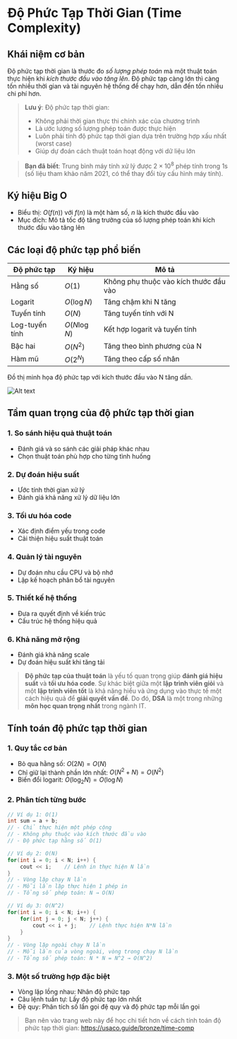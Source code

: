 # Độ Phức Tạp Thời Gian (Time Complexity)

## Khái niệm cơ bản
Độ phức tạp thời gian là thước đo *số lượng phép toán* mà một thuật toán thực hiện khi *kích thước đầu vào tăng lên*. Độ phức tạp càng lớn thì càng tốn nhiều thời gian và tài nguyên hệ thống để chạy hơn, dẫn đến tốn nhiều chi phí hơn.

> **Lưu ý**: Độ phức tạp thời gian:
> - Không phải thời gian thực thi chính xác của chương trình
> - Là ước lượng số lượng phép toán được thực hiện
> - Luôn phải tính độ phức tạp thời gian dựa trên trường hợp xấu nhất (worst case)
> - Giúp dự đoán cách thuật toán hoạt động với dữ liệu lớn

> **Bạn đã biết**: Trung bình máy tính xử lý được $2 \times 10^8$ phép tính trong 1s (số liệu tham khảo năm 2021, có thể thay đổi tùy cấu hình máy tính).

## Ký hiệu Big O
- Biểu thị: $O(f(n))$ với $f(n)$ là một hàm số, $n$ là kích thước đầu vào
- Mục đích: Mô tả tốc độ tăng trưởng của số lượng phép toán khi kích thước đầu vào tăng lên

## Các loại độ phức tạp phổ biến
| Độ phức tạp | Ký hiệu | Mô tả |
|-------------|----------|--------|
| Hằng số | $O(1)$ | Không phụ thuộc vào kích thước đầu vào |
| Logarit | $O(\log N)$ | Tăng chậm khi N tăng |
| Tuyến tính | $O(N)$ | Tăng tuyến tính với N |
| Log-tuyến tính | $O(N \log N)$ | Kết hợp logarit và tuyến tính |
| Bậc hai | $O(N^2)$ | Tăng theo bình phương của N |
| Hàm mũ | $O(2^N)$ | Tăng theo cấp số nhân |
 
Đồ thị minh họa độ phức tạp với kích thước đầu vào N tăng dần.

![Alt text](https://www.ardanlabs.com/images/goinggo/183_figure1.png "Đồ thị độ phức tạp")

## Tầm quan trọng của độ phức tạp thời gian

### 1. So sánh hiệu quả thuật toán
- Đánh giá và so sánh các giải pháp khác nhau
- Chọn thuật toán phù hợp cho từng tình huống

### 2. Dự đoán hiệu suất
- Ước tính thời gian xử lý
- Đánh giá khả năng xử lý dữ liệu lớn

### 3. Tối ưu hóa code
- Xác định điểm yếu trong code
- Cải thiện hiệu suất thuật toán

### 4. Quản lý tài nguyên
- Dự đoán nhu cầu CPU và bộ nhớ
- Lập kế hoạch phân bổ tài nguyên

### 5. Thiết kế hệ thống
- Đưa ra quyết định về kiến trúc
- Cấu trúc hệ thống hiệu quả

### 6. Khả năng mở rộng
- Đánh giá khả năng scale
- Dự đoán hiệu suất khi tăng tải

> **Độ phức tạp của thuật toán** là yếu tố quan trọng giúp **đánh giá hiệu suất** và **tối ưu hóa code**. Sự khác biệt giữa một **lập trình viên giỏi** và một **lập trình viên tốt** là khả năng hiểu và ứng dụng vào thực tế một cách hiệu quả để **giải quyết vấn đề**. Do đó, **DSA** là một trong những **môn học quan trọng nhất** trong ngành IT.

## Tính toán độ phức tạp thời gian

### 1. Quy tắc cơ bản
- Bỏ qua hằng số: $O(2N) = O(N)$
- Chỉ giữ lại thành phần lớn nhất: $O(N^2 + N) = O(N^2)$
- Biến đổi logarit: $O(\log_2 N) = O(\log N)$

### 2. Phân tích từng bước
```cpp
// Ví dụ 1: O(1)
int sum = a + b;
// - Chỉ thực hiện một phép cộng
// - Không phụ thuộc vào kích thước đầu vào
// - Độ phức tạp hằng số O(1)

// Ví dụ 2: O(N)
for(int i = 0; i < N; i++) {
    cout << i;    // Lệnh in thực hiện N lần
}
// - Vòng lặp chạy N lần
// - Mỗi lần lặp thực hiện 1 phép in
// - Tổng số phép toán: N → O(N)

// Ví dụ 3: O(N^2)
for(int i = 0; i < N; i++) {
    for(int j = 0; j < N; j++) {
        cout << i + j;    // Lệnh thực hiện N*N lần
    }
}
// - Vòng lặp ngoài chạy N lần
// - Mỗi lần của vòng ngoài, vòng trong chạy N lần
// - Tổng số phép toán: N * N = N^2 → O(N^2)
```

### 3. Một số trường hợp đặc biệt
- Vòng lặp lồng nhau: Nhân độ phức tạp
- Câu lệnh tuần tự: Lấy độ phức tạp lớn nhất
- Đệ quy: Phân tích số lần gọi đệ quy và độ phức tạp mỗi lần gọi

> Bạn nên vào trang web này để học chi tiết hơn về cách tính toán độ phức tạp thời gian: https://usaco.guide/bronze/time-comp
